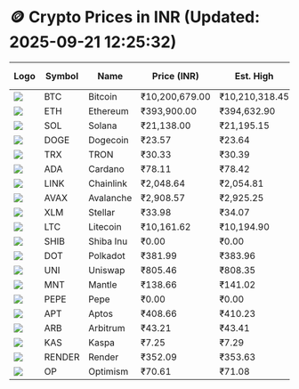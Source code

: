 # 🪙 Crypto Prices in INR (Updated: 2025-09-21 12:25:32)

| Logo | Symbol | Name       | Price (INR) | Est. High | Est. Low | Gross Profit | Fees | Net Profit | ROI % |
|------|--------|------------|-------------|-----------|----------|---------------|------|-------------|--------|
| ![](https://coin-images.coingecko.com/coins/images/1/large/bitcoin.png?1696501400) | BTC    | Bitcoin    | ₹10,200,679.00 | ₹10,210,318.45 | ₹10,191,039.55 | ₹189.18 | ₹200.00 | ₹-10.82 | -0.01% |
| ![](https://coin-images.coingecko.com/coins/images/279/large/ethereum.png?1696501628) | ETH    | Ethereum   | ₹393,900.00 | ₹394,632.90 | ₹393,167.10 | ₹372.82 | ₹200.00 | ₹172.82 | 0.17% |
| ![](https://coin-images.coingecko.com/coins/images/4128/large/solana.png?1718769756) | SOL    | Solana     | ₹21,138.00 | ₹21,195.15 | ₹21,080.85 | ₹542.20 | ₹200.00 | ₹342.20 | 0.34% |
| ![](https://coin-images.coingecko.com/coins/images/5/large/dogecoin.png?1696501409) | DOGE   | Dogecoin   | ₹23.57 | ₹23.64 | ₹23.50 | ₹574.41 | ₹200.00 | ₹374.41 | 0.37% |
| ![](https://coin-images.coingecko.com/coins/images/1094/large/tron-logo.png?1696502193) | TRX    | TRON       | ₹30.33 | ₹30.39 | ₹30.27 | ₹416.29 | ₹200.00 | ₹216.29 | 0.22% |
| ![](https://coin-images.coingecko.com/coins/images/975/large/cardano.png?1696502090) | ADA    | Cardano    | ₹78.11 | ₹78.42 | ₹77.80 | ₹802.08 | ₹200.00 | ₹602.08 | 0.60% |
| ![](https://coin-images.coingecko.com/coins/images/877/large/chainlink-new-logo.png?1696502009) | LINK   | Chainlink  | ₹2,048.64 | ₹2,054.81 | ₹2,042.47 | ₹604.12 | ₹200.00 | ₹404.12 | 0.40% |
| ![](https://coin-images.coingecko.com/coins/images/12559/large/Avalanche_Circle_RedWhite_Trans.png?1696512369) | AVAX   | Avalanche  | ₹2,908.57 | ₹2,925.25 | ₹2,891.89 | ₹1,153.47 | ₹200.00 | ₹953.47 | 0.95% |
| ![](https://coin-images.coingecko.com/coins/images/100/large/fmpFRHHQ_400x400.jpg?1735231350) | XLM    | Stellar    | ₹33.98 | ₹34.07 | ₹33.89 | ₹557.76 | ₹200.00 | ₹357.76 | 0.36% |
| ![](https://coin-images.coingecko.com/coins/images/2/large/litecoin.png?1696501400) | LTC    | Litecoin   | ₹10,161.62 | ₹10,194.90 | ₹10,128.34 | ₹657.12 | ₹200.00 | ₹457.12 | 0.46% |
| ![](https://coin-images.coingecko.com/coins/images/11939/large/shiba.png?1696511800) | SHIB   | Shiba Inu  | ₹0.00 | ₹0.00 | ₹0.00 | ₹497.95 | ₹200.00 | ₹297.95 | 0.30% |
| ![](https://coin-images.coingecko.com/coins/images/12171/large/polkadot.png?1696512008) | DOT    | Polkadot   | ₹381.99 | ₹383.96 | ₹380.02 | ₹1,034.14 | ₹200.00 | ₹834.14 | 0.83% |
| ![](https://coin-images.coingecko.com/coins/images/12504/large/uniswap-logo.png?1720676669) | UNI    | Uniswap    | ₹805.46 | ₹808.35 | ₹802.57 | ₹719.19 | ₹200.00 | ₹519.19 | 0.52% |
| ![](https://coin-images.coingecko.com/coins/images/30980/large/Mantle-Logo-mark.png?1739213200) | MNT    | Mantle     | ₹138.66 | ₹141.02 | ₹136.30 | ₹3,466.68 | ₹200.00 | ₹3,266.68 | 3.27% |
| ![](https://coin-images.coingecko.com/coins/images/29850/large/pepe-token.jpeg?1696528776) | PEPE   | Pepe       | ₹0.00 | ₹0.00 | ₹0.00 | ₹981.34 | ₹200.00 | ₹781.34 | 0.78% |
| ![](https://coin-images.coingecko.com/coins/images/26455/large/aptos_round.png?1696525528) | APT    | Aptos      | ₹408.66 | ₹410.23 | ₹407.09 | ₹770.84 | ₹200.00 | ₹570.84 | 0.57% |
| ![](https://coin-images.coingecko.com/coins/images/16547/large/arb.jpg?1721358242) | ARB    | Arbitrum   | ₹43.21 | ₹43.41 | ₹43.01 | ₹927.68 | ₹200.00 | ₹727.68 | 0.73% |
| ![](https://coin-images.coingecko.com/coins/images/25751/large/kaspa-icon-exchanges.png?1696524837) | KAS    | Kaspa      | ₹7.25 | ₹7.29 | ₹7.21 | ₹1,207.24 | ₹200.00 | ₹1,007.24 | 1.01% |
| ![](https://coin-images.coingecko.com/coins/images/11636/large/rndr.png?1696511529) | RENDER | Render     | ₹352.09 | ₹353.63 | ₹350.54 | ₹881.48 | ₹200.00 | ₹681.48 | 0.68% |
| ![](https://coin-images.coingecko.com/coins/images/25244/large/Optimism.png?1696524385) | OP     | Optimism   | ₹70.61 | ₹71.08 | ₹70.14 | ₹1,338.74 | ₹200.00 | ₹1,138.74 | 1.14% |
